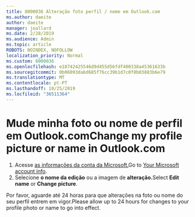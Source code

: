 ```yaml
---
title: 8000036 Alteração foto perfil / nome em Outlook.com
ms.author: daeite
author: daeite
manager: joallard
ms.date: 2/28/2019
ms.audience: Admin
ms.topic: article
ROBOTS: NOINDEX, NOFOLLOW
localization_priority: Normal
ms.custom: 8000036
ms.openlocfilehash: e18742425546d9d455d56fdf400338a45361633b
ms.sourcegitcommit: 0b06093dabd685f76cc39b1d7c0f8b03883b6e79
ms.translationtype: MT
ms.contentlocale: pt-PT
ms.lasthandoff: 10/25/2019
ms.locfileid: "36511364"
---
```

# <a name="change-my-profile-picture-or-name-in-outlookcom"></a><span data-ttu-id="21fc6-102">Mude minha foto ou nome de perfil em Outlook.com</span><span class="sxs-lookup"><span data-stu-id="21fc6-102">Change my profile picture or name in Outlook.com</span></span>

1. <span data-ttu-id="21fc6-103">Acesse [as informações da conta da Microsoft.](https://go.microsoft.com/fwlink/p/?linkid=860841)</span><span class="sxs-lookup"><span data-stu-id="21fc6-103">Go to [Your Microsoft account info](https://go.microsoft.com/fwlink/p/?linkid=860841).</span></span>
1. <span data-ttu-id="21fc6-104">Selecione **o nome da edição** ou a imagem de **alteração.**</span><span class="sxs-lookup"><span data-stu-id="21fc6-104">Select **Edit name** or **Change picture**.</span></span>

<span data-ttu-id="21fc6-105">Por favor, aguarde até 24 horas para que alterações na foto ou nome do seu perfil entrem em vigor.</span><span class="sxs-lookup"><span data-stu-id="21fc6-105">Please allow up to 24 hours for changes to your profile photo or name to go into effect.</span></span>